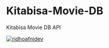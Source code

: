 # Kitabisa-Movie-DB
Kitabisa Movie DB API

[![ridhoafnidev](https://circleci.com/gh/ridhoafnidev/Kitabisa-Movie-DB.svg?style=svg)](https://circleci.com/gh/ridhoafnidev/Kitabisa-Movie-DB)
